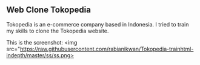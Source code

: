 ## Web Clone Tokopedia

Tokopedia is an e-commerce company based in Indonesia. I tried to train my skills to clone the Tokopedia website.

This  is the screenshot: 
<img src="https://raw.githubusercontent.com/rabianikwan/Tokopedia-trainhtml-indepth/master/ss/ss.png></img>
